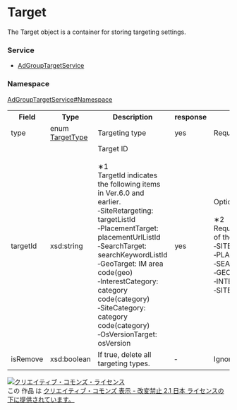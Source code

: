 # Target
The Target object is a container for storing targeting settings.

### Service
+ [AdGroupTargetService](../../services/AdGroupTargetService.md)

### Namespace
[AdGroupTargetService#Namespace](../../services/AdGroupTargetService.md#namespace)

<table>
 <tr>
  <th>Field</th>
  <th>Type</th>
  <th>Description</th>
  <th>response</th>
  <th>add</th>
  <th>set</th>
  <th>remove</th>
  <th>replace</th>
 </tr>
 <tr>
  <td>type</td>
  <td>enum <a href="./TargetType.md">TargetType</a></td>
  <td>Targeting type</td>
  <td>yes</td>
  <td>Required</td>
  <td>Required</td>
  <td>Required</td>
  <td>Required</td>
 </tr>
 <tr>
  <td>targetId</td>
  <td>xsd:string</td>
  <td>Target ID<br><br>
  &lowast;1<br>
  TargetId indicates the following items in Ver.6.0 and earlier.<br>
  ‐SiteRetargeting: targetListId<br>
  ‐PlacementTarget: placementUrlListId<br>
  ‐SearchTarget: searchKeywordListId<br>
  ‐GeoTarget: IM area code(geo)<br>
  ‐InterestCategory: category code(category)<br>
  ‐SiteCategory: category code(category)<br>
  ‐OsVersionTarget: osVersion<br>
  </td>
  <td>yes</td>
  <td>Optional<br><br>
  &lowast;2<br>
  Required if type is one of the following<br>
  ‐SITE_RETARGETING<br>
  ‐PLACEMENT_TARGET<br>
  ‐SEARCH_TARGET<br>
  ‐GEO_TARGET<br>
  ‐INTEREST_CATEGORY<br>
  ‐SITE_CATEGORY<br>
  </td>
  <td>Required</td>
  <td>Required</td>
  <td>Optional<br><br>
  &lowast;3<br>
  Not required if isRemove is true.<br>
 </tr>
 <tr>
  <td>isRemove</td>
  <td>xsd:boolean</td>
  <td>If true, delete all targeting types.
  <td>‐</td>
  <td>Ignore</td>
  <td>Ignore</td>
  <td>Ignore</td>
  <td>Optional</td>
 </tr>
 </table>

<a rel="license" href="http://creativecommons.org/licenses/by-nd/2.1/jp/"><img alt="クリエイティブ・コモンズ・ライセンス" style="border-width:0" src="https://i.creativecommons.org/l/by-nd/2.1/jp/88x31.png" /></a><br />この 作品 は <a rel="license" href="http://creativecommons.org/licenses/by-nd/2.1/jp/">クリエイティブ・コモンズ 表示 - 改変禁止 2.1 日本 ライセンスの下に提供されています。</a>
